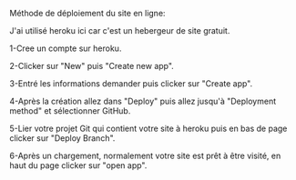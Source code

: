 Méthode de déploiement du site en ligne:

J'ai utilisé heroku ici car c'est un hebergeur de site gratuit.

1-Cree un compte sur heroku.

2-Clicker sur "New" puis "Create new app".

3-Entré les informations demander puis clicker sur "Create app".

4-Après la création allez dans "Deploy" puis allez jusqu'à "Deployment method" et sélectionner GitHub.

5-Lier votre projet Git qui contient votre site à heroku puis en bas de page clicker sur "Deploy Branch".

6-Après un chargement, normalement votre site est prêt à être visité, en haut du page clicker sur "open app".
